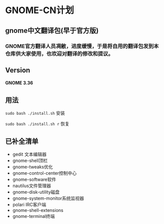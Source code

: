# GNOME-CN计划
## gnome中文翻译包(早于官方版)
### GNOME官方翻译人员凋敝，进度缓慢，于是将自用的翻译包发到本仓库供大家使用，也欢迎对翻译的修改和提议。

## Version
#### GNOME 3.36

## 用法
`sudo bash ./install.sh` 安装

`sudo bash ./install.sh r` 恢复

## 已补全清单
- gedit 文本编辑器
- gnome-shell顶栏
- gnome-tweaks优化
- gnome-control-center控制中心
- gnome-software软件
- nautilus文件管理器
- gnome-disk-utility磁盘
- gnome-system-monitor系统监视器
- polari IRC客户端
- gnome-shell-extensions
- gnome-terminal终端